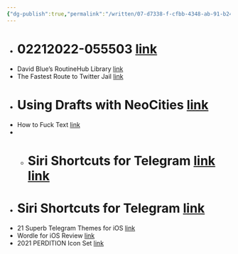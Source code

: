 ```yaml
---
{"dg-publish":true,"permalink":"/written/07-d7338-f-cfbb-4348-ab-91-b243-bcc-61387/","dgHomeLink":true,"dgPassFrontmatter":false}
---
```


- # 02212022-055503 [link](https://handsetmag.wordpress.com/?p=364)
- David Blue’s RoutineHub Library [link](https://handsetmag.wordpress.com/2022/02/15/david-blues-routinehub-library/)
- The Fastest Route to Twitter Jail [link](https://handsetmag.wordpress.com/2022/02/14/the-fastest-route-to-twitter-jail/)
- # Using Drafts with NeoCities [link](https://handsetmag.wordpress.com/?p=357)
- How to Fuck Text [link](https://handsetmag.wordpress.com/?p=354)
- - # Siri Shortcuts for Telegram [link](https://handsetmag.wordpress.com/?p=350) [link](https://handsetmag.wordpress.com/?p=352)
- # Siri Shortcuts for Telegram [link](https://handsetmag.wordpress.com/?p=350)
- 21 Superb Telegram Themes for iOS [link](https://handsetmag.wordpress.com/?p=349)
- Wordle for iOS Review [link](https://handsetmag.wordpress.com/?p=344)
- 2021 PERDITION Icon Set [link](https://handsetmag.wordpress.com/2021/12/23/perdition/)